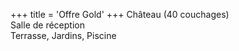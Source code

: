 +++
title = 'Offre Gold'
+++
Château (40 couchages)  
Salle de réception  
Terrasse, Jardins, Piscine